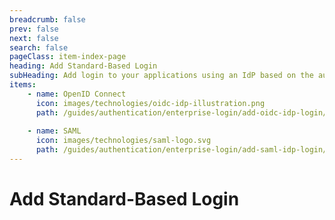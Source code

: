 ```yaml
---
breadcrumb: false
prev: false
next: false
search: false
pageClass: item-index-page
heading: Add Standard-Based Login
subHeading: Add login to your applications using an IdP based on the authentication standard
items:
    - name: OpenID Connect
      icon: images/technologies/oidc-idp-illustration.png
      path: /guides/authentication/enterprise-login/add-oidc-idp-login/  
      
    - name: SAML
      icon: images/technologies/saml-logo.svg
      path: /guides/authentication/enterprise-login/add-saml-idp-login/
---
```


# Add Standard-Based Login

<CardView/>
